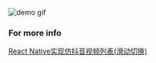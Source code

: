![demo gif](https://github.com/Liqiankun/react-native-video-swiper/blob/master/demo.gif)

### For more info
[React Native实现仿抖音视频列表(滑动切换)](https://blog.csdn.net/qq_38356174/article/details/96439456)
